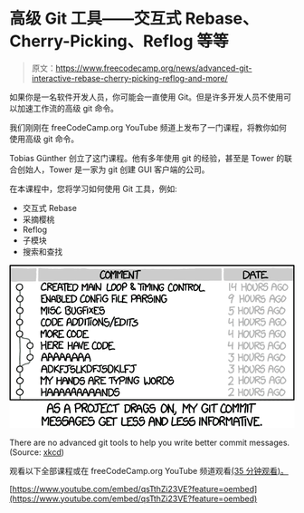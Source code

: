 # 高级 Git 工具——交互式 Rebase、Cherry-Picking、Reflog 等等

> 原文：<https://www.freecodecamp.org/news/advanced-git-interactive-rebase-cherry-picking-reflog-and-more/>

如果你是一名软件开发人员，你可能会一直使用 Git。但是许多开发人员不使用可以加速工作流的高级 git 命令。

我们刚刚在 freeCodeCamp.org YouTube 频道上发布了一门课程，将教你如何使用高级 git 命令。

Tobias Günther 创立了这门课程。他有多年使用 git 的经验，甚至是 Tower 的联合创始人，Tower 是一家为 git 创建 GUI 客户端的公司。

在本课程中，您将学习如何使用 Git 工具，例如:

*   交互式 Rebase
*   采摘樱桃
*   Reflog
*   子模块
*   搜索和查找

![image-50](img/1d29a99d0560a65941afbd66d6bf4e08.png)

There are no advanced git tools to help you write better commit messages. (Source: [xkcd](https://xkcd.com/1296/))

观看以下全部课程或在 freeCodeCamp.org YouTube 频道观看[(35 分钟观看)。](https://youtu.be/qsTthZi23VE)

[https://www.youtube.com/embed/qsTthZi23VE?feature=oembed](https://www.youtube.com/embed/qsTthZi23VE?feature=oembed)